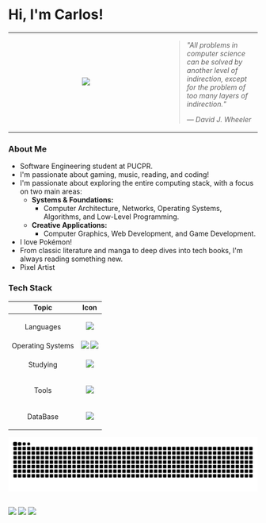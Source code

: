 # Hi, I'm Carlos!

<table>
  <tr>
    <td width="300" valign="middle" align="center">
      <img src="https://bluemoonfalls.com/images/sprites/stadium2/normal/63.gif" />
    </td>
    
  <td valign="middle">
      <blockquote>
        <p><i>"All problems in computer science can be solved by another level of indirection, except for the problem of too many layers of indirection."</i></p>
        <cite>— David J. Wheeler</cite>
      </blockquote>
    </td>
  </tr>
</table>




### About Me
- Software Engineering student at PUCPR.
- I'm passionate about gaming, music, reading, and coding!
- I'm passionate about exploring the entire computing stack, with a focus on two main areas:
  - **Systems & Foundations:**
    - Computer Architecture, Networks, Operating Systems, Algorithms, and Low-Level Programming.
  - **Creative Applications:**
    - Computer Graphics, Web Development, and Game Development.
- I love Pokémon!
- From classic literature and manga to deep dives into tech books, I'm always reading something new.
- Pixel Artist

  
### Tech Stack

|      Topic         |                         Icon                          |
| :----------------: | :---------------------------------------------------: |
|     Languages      |    <p align="center"><img src="https://skillicons.dev/icons?i=python,java,js,html,css,tailwind,php&perline=10" /></p>    |
|  Operating Systems |    <div align="center"><img src="https://skillicons.dev/icons?i=linux,windows,ubuntu" />&nbsp;<img src="https://devicon-website.vercel.app/api/fedora/plain.svg" width="48"></img></div>   |
|      Studying      |    <p align="center"> <img src="https://skillicons.dev/icons?i=c,cpp,react,nodejs,aws,cmake&perline=10" /> </p>     |
|       Tools        |    <p align="center"> <img src="https://skillicons.dev/icons?i=vscode,visualstudio,pycharm,idea,git,github,unity&perline=10" /> </p>     |
|      DataBase      |    <p align="center"> <img src="https://skillicons.dev/icons?i=mysql,mongodb,supabase&perline=10" /> </p>     |

<picture align="center">
  <source media="(prefers-color-scheme: dark)" srcset="https://raw.githubusercontent.com/Carloslgp/Carloslgp/output/github-contribution-grid-snake-dark.svg">
  <source media="(prefers-color-scheme: light)" srcset="https://raw.githubusercontent.com/Carloslgp/Carloslgp/output/github-contribution-grid-snake-dark.svg">
  <img align="center" alt="github contribution grid snake animation" src="https://raw.githubusercontent.com/Carloslgp/Carloslgp/output/github-contribution-grid-snake.svg">
</picture>
<br><br>

<a href="https://www.linkedin.com/in/carlos-leonardo-garcia-pscheidt/" target="_blank"><img src="https://img.shields.io/badge/-LinkedIn-%230077B5?style=for-the-badge&logo=linkedin&logoColor=white" target="_blank"></a>
<a href="mailto:carlos.pscheidt.garcia@gmail.com"><img src="https://img.shields.io/badge/Gmail-D14836?style=for-the-badge&logo=gmail&logoColor=white" target="_blank"></a>
<a href="https://www.youtube.com/@IamSpiffys" target="_blank"><img src="https://img.shields.io/badge/YouTube-%23FF0000?style=for-the-badge&logo=youtube&logoColor=white" target="_blank"></a>

